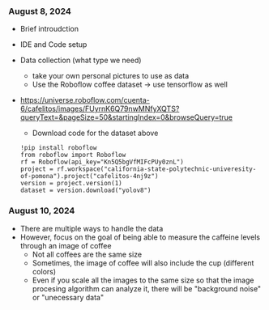 ### August 8, 2024
* Brief introudction
* IDE and Code setup
* Data collection (what type we need)
    * take your own personal pictures to use as data
    * Use the Roboflow coffee dataset -> use tensorflow as well
* https://universe.roboflow.com/cuenta-6/cafelitos/images/FUyrnK6Q79nwMNfyXQTS?queryText=&pageSize=50&startingIndex=0&browseQuery=true
    * Download code for the dataset above

    ```
    !pip install roboflow
    from roboflow import Roboflow
    rf = Roboflow(api_key="Kn5Q5bgVfMIFcPUy0znL")
    project = rf.workspace("california-state-polytechnic-univeresity-of-pomona").project("cafelitos-4nj9z")
    version = project.version(1)
    dataset = version.download("yolov8")
    ```

### August 10, 2024
* There are multiple ways to handle the data
* However, focus on the goal of being able to measure the caffeine levels through an image of coffee
    * Not all coffees are the same size
    * Sometimes, the image of coffee will also include the cup (different colors)
    * Even if you scale all the images to the same size so that the image procesing algorithm can analyze it, there will be "background noise" or "unecessary data"